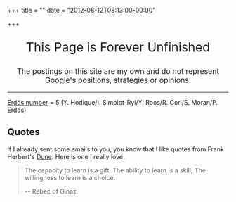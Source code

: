 +++
title = ""
date = "2012-08-12T08:13:00-00:00"

+++

<p style="text-align: center; font-size: 200%;">This Page is Forever Unfinished</p>


<p style="text-align: center; font-size: 120%;">The postings on this site are my own and do not represent Google's positions, strategies or opinions.</p>

---

[Erdös number](http://www.oakland.edu/enp/) = 5 (Y. Hodique/I. Simplot-Ryl/Y. Roos/R. Cori/S. Moran/P. Erdös)

## Quotes

If I already sent some emails to you, you know that I like quotes from Frank Herbert's [Dune](http://www.dunenovels.com/). Here is one I really love.

> The capacity to learn is a gift; The ability to learn is a skill; The willingness to learn is a choice.
>
> -- Rebec of Ginaz

